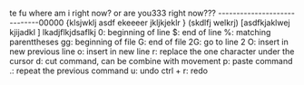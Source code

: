 te fu
where am i right now?
or are you333 right now???
-----------------------------00000
{klsjwklj asdf ekeeeer jkljkjeklr }
(skdlfj welkrj)
[asdfkjaklwej kjijadkl ] lkadjflkjdsaflkj
0: beginning of line
$: end of line
%: matching parenttheses
gg: beginning of file
G: end of file
2G: go to line 2
O: insert in new previous line
o: insert in new line
r: replace the one character under the cursor
d: cut command, can be combine with movement
p: paste command 
.: repeat the previous command
u: undo
ctrl + r: redo
